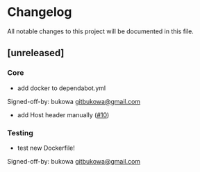 # Changelog

All notable changes to this project will be documented in this file.

## [unreleased]

### Core

- add docker to dependabot.yml

Signed-off-by: bukowa <gitbukowa@gmail.com>

- add Host header manually ([#10](https://github.com/bukowa/http-headers/issues/10))



### Testing

- test new Dockerfile!

Signed-off-by: bukowa <gitbukowa@gmail.com>


<!-- generated by git-cliff -->
